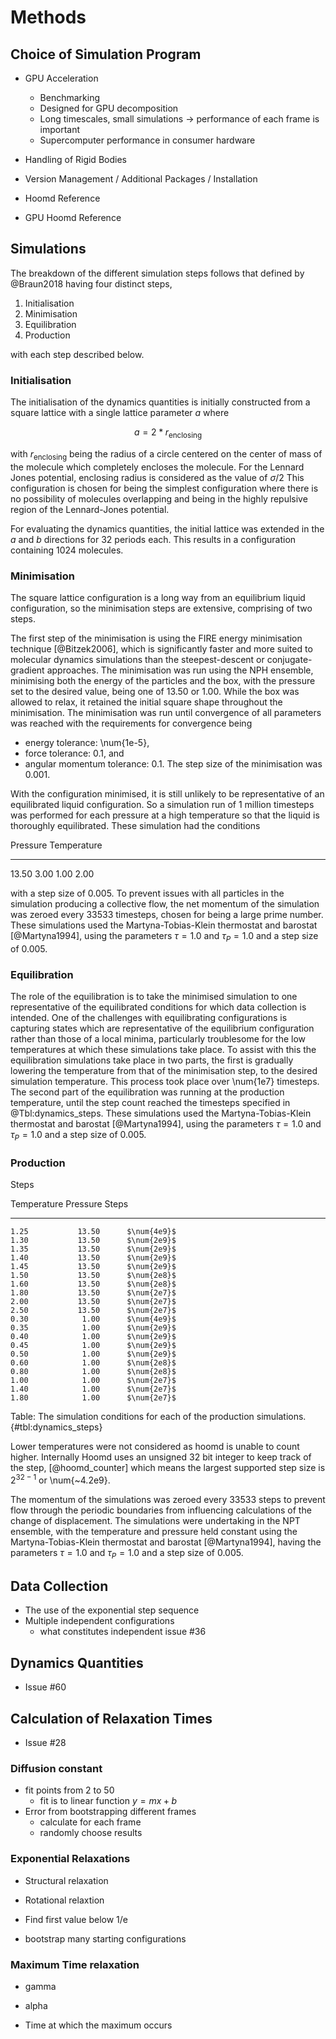 # Methods

## Choice of Simulation Program

- GPU Acceleration
    - Benchmarking
    - Designed for GPU decomposition
    - Long timescales, small simulations -> performance of each frame is important
    - Supercomputer performance in consumer hardware
- Handling of Rigid Bodies
- Version Management / Additional Packages / Installation

- Hoomd Reference
- GPU Hoomd Reference

## Simulations

The breakdown of the different simulation steps follows that defined by @Braun2018
having four distinct steps,

1. Initialisation
2. Minimisation
3. Equilibration
4. Production

with each step described below.

### Initialisation

The initialisation of the dynamics quantities is initially
constructed from a square lattice with a single lattice parameter $a$ where

$$a = 2 * r_\text{enclosing}$$

with $r_\text{enclosing}$ being the radius of a circle centered
on the center of mass of the molecule
which completely encloses the molecule.
For the Lennard Jones potential,
enclosing radius is considered as the value of $\sigma / 2$
This configuration is chosen for being the simplest configuration
where there is no possibility of molecules overlapping
and being in the highly repulsive region of the Lennard-Jones potential.

For evaluating the dynamics quantities,
the initial lattice was extended in
the $a$ and $b$ directions for 32 periods each.
This results in a configuration containing 1024 molecules.

### Minimisation

The square lattice configuration is a long way
from an equilibrium liquid configuration,
so the minimisation steps are extensive,
comprising of two steps.

The first step of the minimisation
is using the FIRE energy minimisation technique [@Bitzek2006],
which is significantly faster
and more suited to molecular dynamics simulations
than the steepest-descent or conjugate-gradient approaches.
The minimisation was run using the NPH ensemble,
minimising both the energy of the particles and the box,
with the pressure set to the desired value,
being one of 13.50 or 1.00.
While the box was allowed to relax,
it retained the initial square shape
throughout the minimisation.
The minimisation was run until convergence of all parameters was reached
with the requirements for convergence being

- energy tolerance: \num{1e-5},
- force tolerance: 0.1, and
- angular momentum tolerance: 0.1.
The step size of the minimisation was 0.001.

With the configuration minimised,
it is still unlikely to be representative
of an equilibrated liquid configuration.
So a simulation run of 1 million timesteps
was performed for each pressure at a high temperature
so that the liquid is thoroughly equilibrated.
These simulation had the conditions

Pressure   Temperature
--------  ------------
   13.50          3.00
    1.00          2.00

with a step size of 0.005.
To prevent issues with all particles in the
simulation producing a collective flow,
the net momentum of the simulation was zeroed every 33533 timesteps,
chosen for being a large prime number.
These simulations used the Martyna-Tobias-Klein thermostat and barostat [@Martyna1994],
using the parameters $\tau = 1.0$ and $\tau_P = 1.0$ and a step size of 0.005.

### Equilibration

The role of the equilibration is to take
the minimised simulation to one
representative of the equilibrated conditions
for which data collection is intended.
One of the challenges with equilibrating configurations
is capturing states which are representative
of the equilibrium configuration rather than those of a local minima,
particularly troublesome for the low temperatures
at which these simulations take place.
To assist with this the equilibration simulations take place in two parts,
the first is gradually lowering the temperature
from that of the minimisation step,
to the desired simulation temperature.
This process took place over \num{1e7} timesteps.
The second part of the equilibration
was running at the production temperature,
until the step count reached the timesteps specified in @Tbl:dynamics_steps.
These simulations used the Martyna-Tobias-Klein thermostat and barostat [@Martyna1994],
using the parameters $\tau = 1.0$ and $\tau_P = 1.0$
and a step size of 0.005.

### Production

Steps

Temperature     Pressure            Steps
-----------     --------      -----------
    1.25           13.50      $\num{4e9}$
    1.30           13.50      $\num{2e9}$
    1.35           13.50      $\num{2e9}$
    1.40           13.50      $\num{2e9}$
    1.45           13.50      $\num{2e9}$
    1.50           13.50      $\num{2e8}$
    1.60           13.50      $\num{2e8}$
    1.80           13.50      $\num{2e7}$
    2.00           13.50      $\num{2e7}$
    2.50           13.50      $\num{2e7}$
    0.30            1.00      $\num{4e9}$
    0.35            1.00      $\num{2e9}$
    0.40            1.00      $\num{2e9}$
    0.45            1.00      $\num{2e9}$
    0.50            1.00      $\num{2e9}$
    0.60            1.00      $\num{2e8}$
    0.80            1.00      $\num{2e8}$
    1.00            1.00      $\num{2e7}$
    1.40            1.00      $\num{2e7}$
    1.80            1.00      $\num{2e7}$

Table: The simulation conditions for each of the production simulations. {#tbl:dynamics_steps}

Lower temperatures were not considered
as hoomd is unable to count higher.
Internally Hoomd uses an unsigned 32 bit integer
to keep track of the step, [@hoomd_counter]
which means the largest supported step size is $2^{32-1}$ or \num{~4.2e9}.

The momentum of the simulations was zeroed every 33533 steps
to prevent flow through the periodic boundaries
from influencing calculations of the change of displacement.
The simulations were undertaking in the NPT ensemble,
with the temperature and pressure held constant
using the Martyna-Tobias-Klein thermostat and barostat [@Martyna1994],
having the parameters $\tau = 1.0$ and $\tau_P = 1.0$ and a step size of 0.005.

## Data Collection

- The use of the exponential step sequence
- Multiple independent configurations
    - what constitutes independent issue #36

## Dynamics Quantities

- Issue #60

## Calculation of Relaxation Times

- Issue #28

### Diffusion constant

- fit points from 2 to 50
    - fit is to linear function $y = mx + b$
- Error from bootstrapping different frames
    - calculate for each frame
    - randomly choose results

### Exponential Relaxations

- Structural relaxation
- Rotational relaxtion

- Find first value below 1/e
- bootstrap many starting configurations

### Maximum Time relaxation

- gamma
- alpha

- Time at which the maximum occurs
